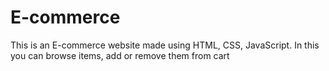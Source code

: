 # E-commerce
This is an E-commerce website made using HTML, CSS, JavaScript. In this you can browse items, add or remove them from cart
